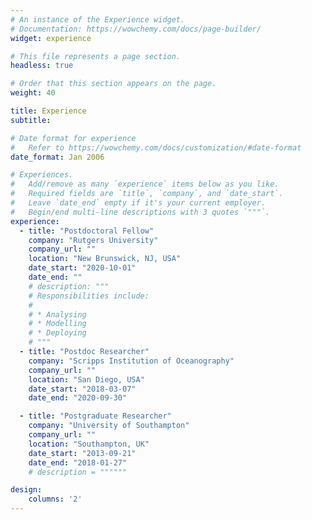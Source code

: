 ```yaml
---
# An instance of the Experience widget.
# Documentation: https://wowchemy.com/docs/page-builder/
widget: experience

# This file represents a page section.
headless: true

# Order that this section appears on the page.
weight: 40

title: Experience
subtitle:

# Date format for experience
#   Refer to https://wowchemy.com/docs/customization/#date-format
date_format: Jan 2006

# Experiences.
#   Add/remove as many `experience` items below as you like.
#   Required fields are `title`, `company`, and `date_start`.
#   Leave `date_end` empty if it's your current employer.
#   Begin/end multi-line descriptions with 3 quotes `"""`.
experience:
  - title: "Postdoctoral Fellow"
    company: "Rutgers University"
    company_url: ""
    location: "New Brunswick, NJ, USA"
    date_start: "2020-10-01"
    date_end: ""
    # description: """
    # Responsibilities include:
    #
    # * Analysing
    # * Modelling
    # * Deploying
    # """
  - title: "Postdoc Researcher"
    company: "Scripps Institution of Oceanography"
    company_url: ""
    location: "San Diego, USA"
    date_start: "2018-03-07"
    date_end: "2020-09-30"

  - title: "Postgraduate Researcher"
    company: "University of Southampton"
    company_url: ""
    location: "Southampton, UK"
    date_start: "2013-09-21"
    date_end: "2018-01-27"
    # description = """"""

design:
    columns: '2'
---
```

